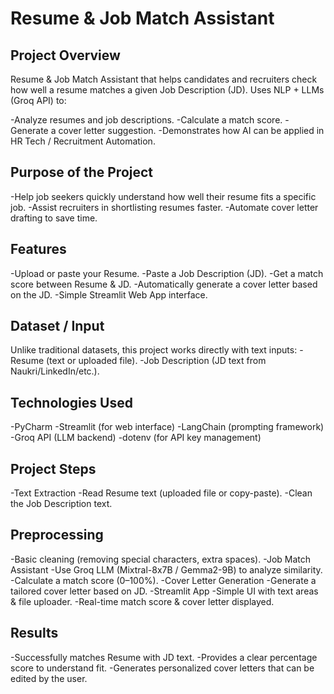  # Resume & Job Match Assistant
 
 ## Project Overview
 
Resume & Job Match Assistant that helps candidates and recruiters check how well a resume matches a given Job Description (JD).
Uses NLP + LLMs (Groq API) to:

-Analyze resumes and job descriptions.
-Calculate a match score.
-Generate a cover letter suggestion.
-Demonstrates how AI can be applied in HR Tech / Recruitment Automation.

## Purpose of the Project
 
-Help job seekers quickly understand how well their resume fits a specific job.
-Assist recruiters in shortlisting resumes faster.
-Automate cover letter drafting to save time.

## Features

-Upload or paste your Resume.
-Paste a Job Description (JD).
-Get a match score between Resume & JD.
-Automatically generate a cover letter based on the JD.
-Simple Streamlit Web App interface.

## Dataset / Input

Unlike traditional datasets, this project works directly with text inputs:
-Resume (text or uploaded file).
-Job Description (JD text from Naukri/LinkedIn/etc.).

## Technologies Used

-PyCharm
-Streamlit (for web interface)
-LangChain (prompting framework)
-Groq API (LLM backend)
-dotenv (for API key management)

## Project Steps

-Text Extraction
-Read Resume text (uploaded file or copy-paste).
-Clean the Job Description text.


## Preprocessing

-Basic cleaning (removing special characters, extra spaces).
-Job Match Assistant
-Use Groq LLM (Mixtral-8x7B / Gemma2-9B) to analyze similarity.
-Calculate a match score (0–100%).
-Cover Letter Generation
-Generate a tailored cover letter based on JD.
-Streamlit App
-Simple UI with text areas & file uploader.
-Real-time match score & cover letter displayed.

## Results

-Successfully matches Resume with JD text.
-Provides a clear percentage score to understand fit.
-Generates personalized cover letters that can be edited by the user.
